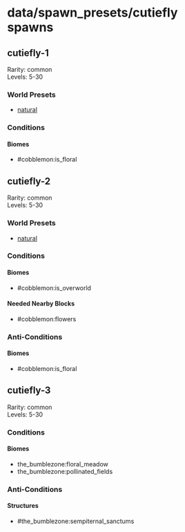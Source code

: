 # data/spawn_presets/cutiefly spawns  
  
## cutiefly-1  
Rarity: common  
Levels: 5-30  
  
### World Presets  
* [natural](/data/world_presets/natural.md)  
  
### Conditions  
  
#### Biomes  
  * #cobblemon:is_floral
  
  
## cutiefly-2  
Rarity: common  
Levels: 5-30  
  
### World Presets  
* [natural](/data/world_presets/natural.md)  
  
### Conditions  
  
#### Biomes  
  * #cobblemon:is_overworld
  
  
#### Needed Nearby Blocks  
  * #cobblemon:flowers
  
  
### Anti-Conditions  
  
#### Biomes  
  * #cobblemon:is_floral
  
  
## cutiefly-3  
Rarity: common  
Levels: 5-30  
  
### Conditions  
  
#### Biomes  
  * the_bumblezone:floral_meadow
  * the_bumblezone:pollinated_fields
  
  
### Anti-Conditions  
  
#### Structures  
  * #the_bumblezone:sempiternal_sanctums
  
